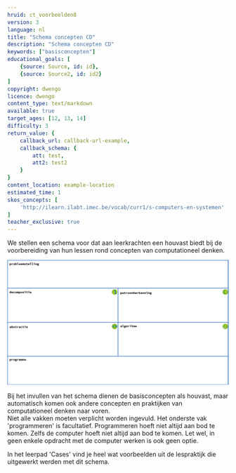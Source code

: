 ```yaml
---
hruid: ct_voorbeelden8
version: 3
language: nl
title: "Schema concepten CD"
description: "Schema concepten CD"
keywords: ["basisconcepten"]
educational_goals: [
    {source: Source, id: id}, 
    {source: Source2, id: id2}
]
copyright: dwengo
licence: dwengo
content_type: text/markdown
available: true
target_ages: [12, 13, 14]
difficulty: 3
return_value: {
    callback_url: callback-url-example,
    callback_schema: {
        att: test,
        att2: test2
    }
}
content_location: example-location
estimated_time: 1
skos_concepts: [
    'http://ilearn.ilabt.imec.be/vocab/curr1/s-computers-en-systemen'
]
teacher_exclusive: true
---
```

We stellen een schema voor dat aan leerkrachten een houvast biedt bij de voorbereiding van hun lessen rond concepten van computationeel denken.

![Schema basisconcepten](embed/schema.png "Schema basisconcepten CD")

Bij het invullen van het schema dienen de basisconcepten als houvast, maar automatisch komen ook andere concepten en praktijken van computationeel denken naar voren.<br>
Niet alle vakken moeten verplicht worden ingevuld. Het onderste vak 'programmeren' is facultatief. Programmeren hoeft niet altijd aan bod te komen. Zelfs de computer hoeft niet altijd aan bod te komen. Let wel, in geen enkele opdracht met de computer werken is ook geen optie.  

In het leerpad 'Cases' vind je heel wat voorbeelden uit de lespraktijk die uitgewerkt werden met dit schema. 
